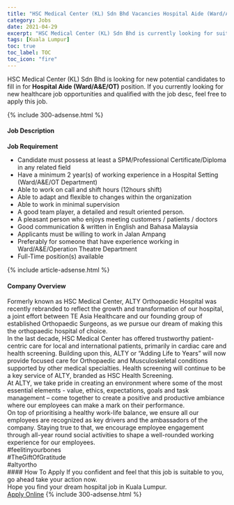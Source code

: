 ```yaml
---
title: "HSC Medical Center (KL) Sdn Bhd Vacancies Hospital Aide (Ward/A&E/OT)" 
category: Jobs 
date: 2021-04-29 
excerpt: "HSC Medical Center (KL) Sdn Bhd is currently looking for suitable person to fill in the Hospital Aide (Ward/A&E/OT) which positioned at Kuala Lumpur" 
tags: [Kuala Lumpur] 
toc: true 
toc_label: TOC 
toc_icon: "fire" 
--- 
```


<p>HSC Medical Center (KL) Sdn Bhd is looking for new potential candidates to fill in for <b>Hospital Aide (Ward/A&E/OT)</b> position. If you currently looking for new healthcare job opportunities and qualified with the job desc, feel free to apply this job.
</p>{% include 300-adsense.html %} 
<div><div><h4>Job Description</h4></div><div><div><span><div><div><strong>Job Requirement</strong></div><ul><li>Candidate must possess at least a SPM/Professional Certificate/Diploma in any related field</li><li>Have a minimum 2 year(s) of working experience in a Hospital Setting (Ward/A&amp;E/OT Department)</li><li>Able to work on call and shift hours (12hours shift)</li><li>Able to adapt and flexible to changes within the organization</li><li>Able to work in minimal supervision</li><li>A good team player, a detailed and result oriented person.</li><li>A pleasant person who enjoys meeting customers / patients / doctors</li><li>Good communication &amp; written in English and Bahasa Malaysia</li><li>Applicants must be willing to work in Jalan Ampang</li><li>Preferably for someone that have experience working in Ward/A&amp;E/Operation Theatre Department</li><li>Full-Time position(s) available</li></ul></div></span></div></div></div> 
{% include article-adsense.html %} 
<div><div><h4>Company Overview</h4></div><div><div><span><div><div>
<div>
		Formerly known as HSC Medical Center, ALTY Orthopaedic Hospital was recently rebranded to reflect the growth and transformation of our hospital, a joint effort between TE Asia Healthcare and our founding group of established Orthopaedic Surgeons, as we pursue our dream of making this the orthopaedic hospital of choice.</div>
<div>
		In the last decade, HSC Medical Center has offered trustworthy patient-centric care for local and international patients, primarily in cardiac care and health screening. Building upon this, ALTY or &#8220;Adding Life to Years&#8221; will now provide focused care for Orthopaedic and Musculoskeletal conditions supported by other medical specialties. Health screening will continue to be a key service of ALTY, branded as HSC Health Screening.</div>
<div>
		At ALTY, we take pride in creating an environment where some of the most essential elements - value, ethics, expectations, goals and task management &#8211; come together to create a positive and productive ambiance where our employees can make a mark on their performance.</div>
<div>
		On top of prioritising a healthy work-life balance, we ensure all our employees are recognized as key drivers and the ambassadors of the company. Staying true to that, we encourage employee engagement through all-year round social activities to shape a well-rounded working experience for our employees.</div>
</div>
<div>
	#feelitinyourbones</div>
<div>
	#TheGiftOfGratitude</div>
<div>
	#altyortho</div></div></span></div></div></div> 
#### How To Apply 
If you confident and feel that this job is suitable to you, go ahead take your action now. <br/> 
Hope you find your dream hospital job in Kuala Lumpur. <br/> 
<a href="https://www.jobstreet.com.my/en/job/hospital-aide-ward-a-e-ot-4542647?jobId=jobstreet-my-job-4542647" class="btn btn--warning" target="_blank" rel="nofollow noopenner">Apply Online</a> 
{% include 300-adsense.html %} 